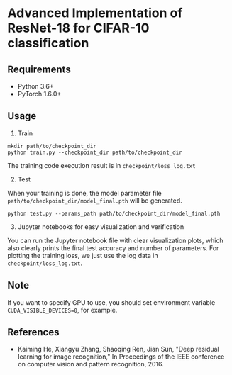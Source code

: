 # Advanced Implementation of ResNet-18 for CIFAR-10 classification

## Requirements
- Python 3.6+
- PyTorch 1.6.0+

## Usage
1. Train

```
mkdir path/to/checkpoint_dir
python train.py --checkpoint_dir path/to/checkpoint_dir
```
The training code execution result is in `checkpoint/loss_log.txt`

2. Test

When your training is done, the model parameter file `path/to/checkpoint_dir/model_final.pth` will be generated.
```
python test.py --params_path path/to/checkpoint_dir/model_final.pth
```

3. Jupyter notebooks for easy visualization and verification

You can run the Jupyter notebook file with clear visualization plots, which also clearly prints the final test accuracy and number of parameters.
For plotting the training loss, we just use the log data in `checkpoint/loss_log.txt`.

## Note
If you want to specify GPU to use, you should set environment variable `CUDA_VISIBLE_DEVICES=0`, for example.

## References
- Kaiming He, Xiangyu Zhang, Shaoqing Ren, Jian Sun, "Deep residual learning for image recognition," In Proceedings of the IEEE conference on computer vision and pattern recognition, 2016.
